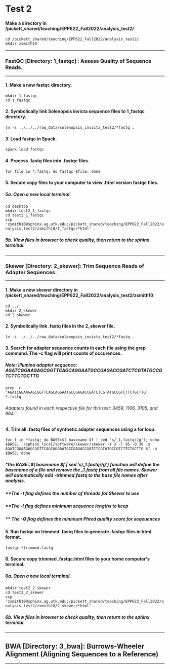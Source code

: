 # Test 2


#### Make a directory in /pickett_shared/teaching/EPP622_Fall2022/analysis_test2/
` cd /pickett_shared/teaching/EPP622_Fall2022/analysis_test2/ ` \
` mkdir zsmith10 `

---
### FastQC [Directory: 1_fastqc] : Assess Quality of Sequence Reads.
----
#### 1. Make a new fastqc directory.
` mkdir 1_fastqc ` \
` cd 1_fastqc `

#### 2. Symbolically link Solenopsis invicta sequence files to 1_fastqc directory.
` ln -s ../../../raw_data/solenopsis_invicta_test2/*fastq . `

#### 3. Load fastqc in Spack.
` spack load fastqc `

#### 4. Process .fastq files into .fastqc files.
` for file in *.fastq; do fastqc $file; done `

#### 5. Secure copy files to your computer to view .html version fastqc files.
##### 5a. Open a new local terminal.
` cd desktop ` \
` mkdir test2_1_fastqc ` \
` cd test2_1_fastqc ` \
` scp 'zsmith10@sphinx.ag.utk.edu:/pickett_shared/teaching/EPP622_Fall2022/analysis_test2/zsmith10/1_fastqc/*html' . `
##### 5b. View files in browser to check quality, then return to the sphinx terminal.

---
### Skewer [Directory: 2_skewer]: Trim Sequence Reads of Adapter Sequences.
---
#### 1. Make a new skewer directory in /pickett_shared/teaching/EPP622_Fall2022/analysis_test2/zsmith10
` cd ../ ` \
` mkdir 2_skewer ` \
` cd 2_skewer `

#### 2. Symbolically link .fastq files in the 2_skewer file.
` ln -s ../../../raw_data/solenopsis_invicta_test2/*fastq . `

#### 3. Search for adapter sequence counts in each file using the grep command. The -c flag will print counts of occurences.
##### Note: Illumina adapter sequence: AGATCGGAAGAGCGGTTCAGCAGGAATGCCGAGACCGATCTCGTATGCCGTCTTCTGCTTG
` grep -c 'AGATCGGAAGAGCGGTTCAGCAGGAATGCCGAGACCGATCTCGTATGCCGTCTTCTGCTTG' *.fastq `
###### Adapters found in each respective file for this test: 3459, 1106, 3105, and 964.

#### 4. Trim all .fastq files of synthetic adapter sequences using a for loop.
` for f in *fastq; do BASE=$( basename $f | sed 's/_1.fastq//g'); echo $BASE;  /sphinx_local/software/skewer/skewer -t 2 -l 95 -Q 30 -x AGATCGGAAGAGCGGTTCAGCAGGAATGCCGAGACCGATCTCGTATGCCGTCTTCTGCTTG $f -o $BASE; done `
##### *the BASE=$( basename $f | sed 's/_1.fastq//g') function will define the basename of a file and remove the _1.fastq from all file names. Skewer will automatically add -trimmed.fastq to the base file names after analysis.
##### **The -t flag defines the number of threads for Skewer to use
##### **The -l flag defines minimum sequence lengths to keep
##### ** The -Q flag defines the minimum Phred quality score for seqeuences

#### 5. Run fastqc on trimmed .fastq files to generate .fastqc files in html format.
` fastqc *trimmed.fastq `

#### 6. Secure copy trimmed .fastqc.html files to your home computer's terminal.
##### 6a. Open a new local terminal.
` mkdir test2_2_skewer ` \
` cd test2_2_skewer ` \
` scp 'zsmith10@sphinx.ag.utk.edu:/pickett_shared/teaching/EPP622_Fall2022/analysis_test2/zsmith10/2_skewer/*html' . `
##### 6b. View files in browser to check quality, then return to the sphinx terminal.

---
## BWA [Directory: 3_bwa]: Burrows-Wheeler Alignment (Aligning Sequences to a Reference)
---


